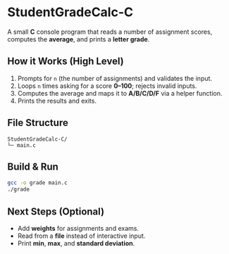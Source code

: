 # StudentGradeCalc-C

A small **C** console program that reads a number of assignment scores, computes the **average**, and prints a **letter grade**.

## How it Works (High Level)
1. Prompts for `n` (the number of assignments) and validates the input.
2. Loops `n` times asking for a score **0–100**; rejects invalid inputs.
3. Computes the average and maps it to **A/B/C/D/F** via a helper function.
4. Prints the results and exits.

## File Structure
```
StudentGradeCalc-C/
└─ main.c
```

## Build & Run
```bash
gcc -o grade main.c
./grade
```

## Next Steps (Optional)
- Add **weights** for assignments and exams.
- Read from a **file** instead of interactive input.
- Print **min**, **max**, and **standard deviation**.
